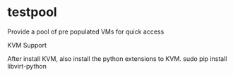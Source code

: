 # testpool
Provide a pool of pre populated VMs for quick access 

KVM Support

After install KVM, also install the python extensions to KVM.
   sudo pip install libvirt-python
